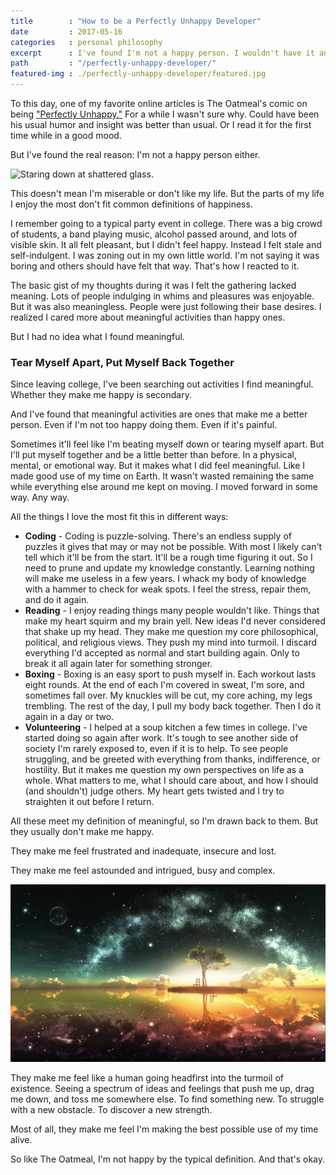 ```yaml
---
title        : "How to be a Perfectly Unhappy Developer"
date         : 2017-05-16
categories   : personal philosophy
excerpt      : I've found I'm not a happy person. I wouldn't have it any other way.
path         : "/perfectly-unhappy-developer/"
featured-img : ./perfectly-unhappy-developer/featured.jpg
---
```


To this day, one of my favorite online articles is The Oatmeal's comic on being ["Perfectly Unhappy."](http://theoatmeal.com/comics/unhappy) For a while I wasn't sure why. Could have been his usual humor and insight was better than usual. Or I read it for the first time while in a good mood.

But I've found the real reason: I'm not a happy person either.

![Staring down at shattered glass.](./featured.png)

This doesn't mean I'm miserable or don't like my life. But the parts of my life I enjoy the most don't fit common definitions of happiness.

I remember going to a typical party event in college. There was a big crowd of students, a band playing music, alcohol passed around, and lots of visible skin. It all felt pleasant, but I didn't feel happy. Instead I felt stale and self-indulgent. I was zoning out in my own little world. I'm not saying it was boring and others should have felt that way. That's how I reacted to it.

The basic gist of my thoughts during it was I felt the gathering lacked meaning. Lots of people indulging in whims and pleasures was enjoyable. But it was also meaningless. People were just following their base desires. I realized I cared more about meaningful activities than happy ones.

But I had no idea what I found meaningful.

### Tear Myself Apart, Put Myself Back Together

Since leaving college, I've been searching out activities I find meaningful. Whether they make me happy is secondary.

And I've found that meaningful activities are ones that make me a better person. Even if I'm not too happy doing them. Even if it's painful.

Sometimes it'll feel like I'm beating myself down or tearing myself apart. But I'll put myself together and be a little better than before. In a physical, mental, or emotional way. But it makes what I did feel meaningful. Like I made good use of my time on Earth. It wasn't wasted remaining the same while everything else around me kept on moving. I moved forward in some way. Any way.

All the things I love the most fit this in different ways:

* **Coding** - Coding is puzzle-solving. There's an endless supply of puzzles it gives that may or may not be possible. With most I likely can't tell which it'll be from the start. It'll be a rough time figuring it out. So I need to prune and update my knowledge constantly. Learning nothing will make me useless in a few years. I whack my body of knowledge with a hammer to check for weak spots. I feel the stress, repair them, and do it again.
* **Reading** - I enjoy reading things many people wouldn't like. Things that make my heart squirm and my brain yell. New ideas I'd never considered that shake up my head. They make me question my core philosophical, political, and religious views. They push my mind into turmoil. I discard everything I'd accepted as normal and start building again. Only to break it all again later for something stronger.
* **Boxing** - Boxing is an easy sport to push myself in. Each workout lasts eight rounds. At the end of each I'm covered in sweat, I'm sore, and sometimes fall over. My knuckles will be cut, my core aching, my legs trembling. The rest of the day, I pull my body back together. Then I do it again in a day or two.
* **Volunteering** - I helped at a soup kitchen a few times in college. I've started doing so again after work. It's tough to see another side of society I'm rarely exposed to, even if it is to help. To see people struggling, and be greeted with everything from thanks, indifference, or hostility. But it makes me question my own perspectives on life as a whole. What matters to me, what I should care about, and how I should (and shouldn't) judge others. My heart gets twisted and I try to straighten it out before I return.

All these meet my definition of meaningful, so I'm drawn back to them. But they usually don't make me happy.

They make me feel frustrated and inadequate, insecure and lost. 

They make me feel astounded and intrigued, busy and complex.

![A surreal landscape view over an island.](./space.jpg)

They make me feel like a human going headfirst into the turmoil of existence. Seeing a spectrum of ideas and feelings that push me up, drag me down, and toss me somewhere else. To find something new. To struggle with a new obstacle. To discover a new strength.

Most of all, they make me feel I'm making the best possible use of my time alive.

So like The Oatmeal, I'm not happy by the typical definition. And that's okay.